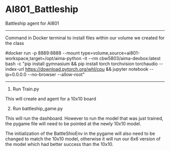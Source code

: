 # AI801_Battleship

Battleship agent for AI801

---

Command in Docker terminal to install files within our volume we created for the class

#docker run -p 8889:8888 --mount type=volume,source=ai801-workspace,target=/opt/aima-python -it --rm cbw5803/aima-devbox:latest bash -c "pip install gymnasium && pip install torch torchvision torchaudio --index-url https://download.pytorch.org/whl/cpu && jupyter notebook --ip=0.0.0.0 --no-browser --allow-root"

---

1. Run Train.py

This will create and agent for a 10x10 board

2. Run battleship_game.py

This will run the dashboard. However to run the model that was just trained, the pygame file will need to be pointed at the newly 10x10 model.

The initialization of the BattleShioEnv in the pygame will also need to be changed to match the 10x10 model, otherwise it will run our 6x6 version of the model which had better success than the 10x10.
